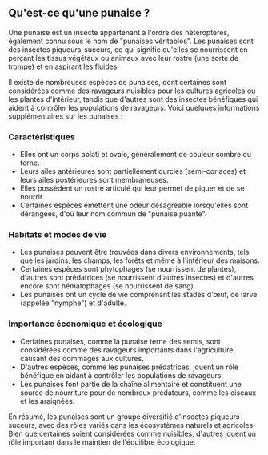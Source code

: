 ## Qu'est-ce qu'une punaise ?

Une punaise est un insecte appartenant à l'ordre des hétéroptères, également connu sous le nom de "punaises véritables". Les punaises sont des insectes piqueurs-suceurs, ce qui signifie qu'elles se nourrissent en perçant les tissus végétaux ou animaux avec leur rostre (une sorte de trompe) et en aspirant les fluides.

Il existe de nombreuses espèces de punaises, dont certaines sont considérées comme des ravageurs nuisibles pour les cultures agricoles ou les plantes d'intérieur, tandis que d'autres sont des insectes bénéfiques qui aident à contrôler les populations de ravageurs. Voici quelques informations supplémentaires sur les punaises :

### Caractéristiques

- Elles ont un corps aplati et ovale, généralement de couleur sombre ou terne.
- Leurs ailes antérieures sont partiellement durcies (semi-coriaces) et leurs ailes postérieures sont membraneuses.
- Elles possèdent un rostre articulé qui leur permet de piquer et de se nourrir.
- Certaines espèces émettent une odeur désagréable lorsqu'elles sont dérangées, d'où leur nom commun de "punaise puante".

### Habitats et modes de vie

- Les punaises peuvent être trouvées dans divers environnements, tels que les jardins, les champs, les forêts et même à l'intérieur des maisons.
- Certaines espèces sont phytophages (se nourrissent de plantes), d'autres sont prédatrices (se nourrissent d'autres insectes) et d'autres encore sont hématophages (se nourrissent de sang).
- Les punaises ont un cycle de vie comprenant les stades d'œuf, de larve (appelée "nymphe") et d'adulte.

### Importance économique et écologique

- Certaines punaises, comme la punaise terne des semis, sont considérées comme des ravageurs importants dans l'agriculture, causant des dommages aux cultures.
- D'autres espèces, comme les punaises prédatrices, jouent un rôle bénéfique en aidant à contrôler les populations de ravageurs.
- Les punaises font partie de la chaîne alimentaire et constituent une source de nourriture pour de nombreux prédateurs, comme les oiseaux et les araignées.

En résumé, les punaises sont un groupe diversifié d'insectes piqueurs-suceurs, avec des rôles variés dans les écosystèmes naturels et agricoles. Bien que certaines soient considérées comme nuisibles, d'autres jouent un rôle important dans le maintien de l'équilibre écologique.